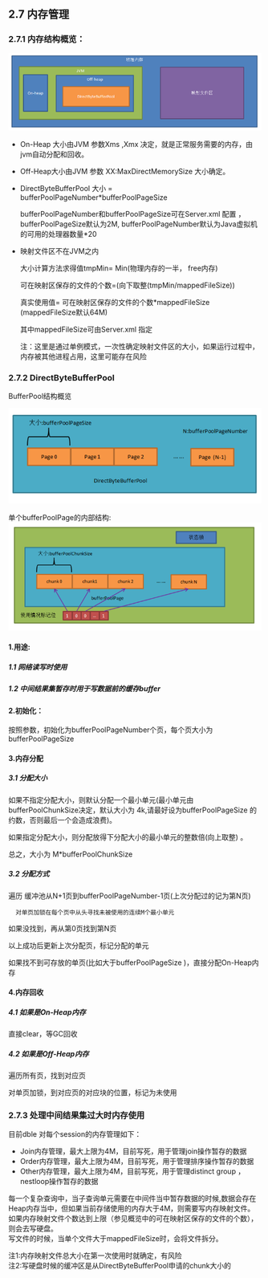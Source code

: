 ## 2.7 内存管理
### 2.7.1 内存结构概览：
![内存结构概览](pic/2.7_memory_structure.png)

* On-Heap 大小由JVM 参数Xms ,Xmx 决定，就是正常服务需要的内存，由jvm自动分配和回收。 

* Off-Heap大小由JVM 参数 XX:MaxDirectMemorySize 大小确定。 

* DirectByteBufferPool 大小 = bufferPoolPageNumber*bufferPoolPageSize

    bufferPoolPageNumber和bufferPoolPageSize可在Server.xml 配置 ，bufferPoolPageSize默认为2M, bufferPoolPageNumber默认为Java虚拟机的可用的处理器数量*20

* 映射文件区不在JVM之内

    大小计算方法求得值tmpMin= Min(物理内存的一半， free内存) 

    可在映射区保存的文件的个数=(向下取整(tmpMin/mappedFileSize))

    真实使用值= 可在映射区保存的文件的个数*mappedFileSize (mappedFileSize默认64M)

    其中mappedFileSize可由Server.xml 指定

    注：这里是通过单例模式，一次性确定映射文件区的大小，如果运行过程中，内存被其他进程占用，这里可能存在风险 

 

### 2.7.2 DirectByteBufferPool  
BufferPool结构概览

![BufferPool结构概览](pic/2.7_bufferpool_structure.png)

单个bufferPoolPage的内部结构:
![BufferPool结构概览](pic/2.7_bufferpage_structure.png)


#### 1.用途:
##### 1.1 网络读写时使用 
##### 1.2 中间结果集暂存时用于写数据前的缓存buffer
#### 2.初始化：
按照参数，初始化为bufferPoolPageNumber个页，每个页大小为bufferPoolPageSize

#### 3.内存分配 
##### 3.1 分配大小 
如果不指定分配大小，则默认分配一个最小单元(最小单元由bufferPoolChunkSize决定，默认大小为 4k,请最好设为bufferPoolPageSize 的约数，否则最后一个会造成浪费)。 

如果指定分配大小，则分配放得下分配大小的最小单元的整数倍(向上取整)  。 

总之，大小为 M*bufferPoolChunkSize 

##### 3.2 分配方式
遍历 缓冲池从N+1页到bufferPoolPageNumber-1页(上次分配过的记为第N页)

	  对单页加锁在每个页中从头寻找未被使用的连续M个最小单元 

如果没找到，再从第0页找到第N页  

以上成功后更新上次分配页，标记分配的单元 

如果找不到可存放的单页(比如大于bufferPoolPageSize )，直接分配On-Heap内存 
 



 

#### 4.内存回收 
##### 4.1 如果是On-Heap内存
直接clear，等GC回收

##### 4.2 如果是Off-Heap内存
遍历所有页，找到对应页

对单页加锁，到对应页的对应块的位置，标记为未使用 

### 2.7.3 处理中间结果集过大时内存使用  
 
目前dble 对每个session的内存管理如下：  
 
* Join内存管理，最大上限为4M，目前写死，用于管理join操作暂存的数据  
* Order内存管理，最大上限为4M，目前写死，用于管理排序操作暂存的数据  
* Other内存管理，最大上限为4M，目前写死，用于管理distinct group ，nestloop操作暂存的数据  


每一个复杂查询中，当子查询单元需要在中间件当中暂存数据的时候,数据会存在Heap内存当中，但如果当前存储使用的内存大于4M，则需要写内存映射文件。  
如果内存映射文件个数达到上限（参见概览中的可在映射区保存的文件的个数），则会去写硬盘。  
写文件的时候，当单个文件大于mappedFileSize时，会将文件拆分。  

注1:内存映射文件总大小在第一次使用时就确定，有风险  
注2:写硬盘时候的缓冲区是从DirectByteBufferPool申请的chunk大小的  
